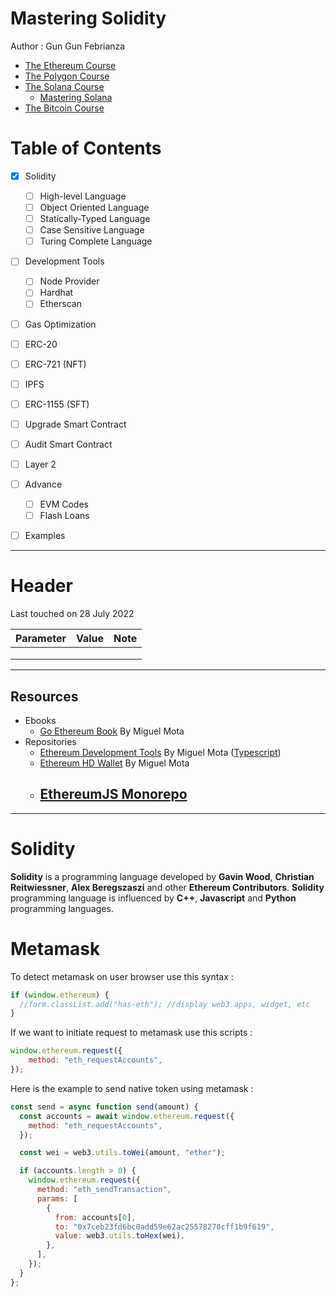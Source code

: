# Mastering Solidity

Author : Gun Gun Febrianza



- [The Ethereum Course](https://github.com/Cryptolibertarian-id/The-Ethereum-Course)
- [The Polygon Course](https://github.com/Cryptolibertarian-id/The-Polygon-Course)
- [The Solana Course](https://github.com/Cryptolibertarian-id/The-Solana-Course)
  - [Mastering Solana](https://github.com/Cryptolibertarian-id/Mastering-Solana)
- [The Bitcoin Course](https://github.com/Cryptolibertarian-id/The-Bitcoin-Course)





# Table of Contents



- [x] Solidity
  - [ ] High-level Language
  - [ ] Object Oriented Language
  - [ ] Statically-Typed Language
  - [ ] Case Sensitive Language
  - [ ] Turing Complete Language
- [ ] Development Tools
  - [ ] Node Provider
  - [ ] Hardhat
  - [ ] Etherscan

- [ ] Gas Optimization
- [ ] ERC-20
- [ ] ERC-721 (NFT)
- [ ] IPFS
- [ ] ERC-1155 (SFT)
- [ ] Upgrade Smart Contract
- [ ] Audit Smart Contract
- [ ] Layer 2
- [ ] Advance
  - [ ] EVM Codes
  - [ ] Flash Loans

- [ ] Examples



----



# Header

Last touched on 28 July 2022

| Parameter | Value | Note |
| --------- | ----- | ---- |
|           |       |      |
|           |       |      |
|           |       |      |



---



## Resources 

- Ebooks
  - [Go Ethereum Book](https://goethereumbook.org/en/) By Miguel Mota 
- Repositories
  - [Ethereum Development Tools](https://github.com/miguelmota/ethereum-devtools) By Miguel Mota ([Typescript](https://lab.miguelmota.com/ethereum-devtools/))
  - [Ethereum HD Wallet](https://github.com/miguelmota/ethereum-hdwallet) By Miguel Mota 
  - [EthereumJS Monorepo](https://github.com/ethereumjs/ethereumjs-monorepo)
    - 



---



# Solidity

**Solidity** is a programming language developed by **Gavin Wood**, **Christian Reitwiessner**, **Alex Beregszaszi** and other **Ethereum Contributors**. **Solidity** programming language is influenced by **C++**, **Javascript** and **Python** programming languages.







# Metamask



To detect metamask on user browser use this syntax :

```javascript
if (window.ethereum) {
  //form.classList.add("has-eth"); //display web3 apps, widget, etc
}
```



If we want to initiate request to metamask use this scripts :

```javascript
window.ethereum.request({
    method: "eth_requestAccounts",
});
```



Here is the example to send native token using metamask :

```javascript
const send = async function send(amount) {
  const accounts = await window.ethereum.request({
    method: "eth_requestAccounts",
  });

  const wei = web3.utils.toWei(amount, "ether");

  if (accounts.length > 0) {
    window.ethereum.request({
      method: "eth_sendTransaction",
      params: [
        {
          from: accounts[0],
          to: "0x7ceb23fd6bc0add59e62ac25578270cff1b9f619",
          value: web3.utils.toHex(wei),
        },
      ],
    });
  }
};
```

